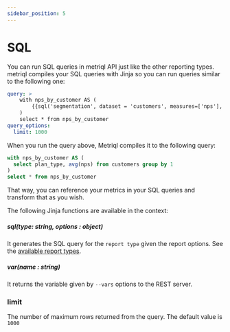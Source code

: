 ```yaml
---
sidebar_position: 5
---
```


# SQL

You can run SQL queries in metriql API just like the other reporting types. metriql compiles your SQL queries with Jinja so you can run queries similar to the following one:

```yml
query: >
    with nps_by_customer AS (
        {{sql('segmentation', dataset = 'customers', measures=['nps'], dimensions=['plan_type'], )}}
    )
    select * from nps_by_customer
query_options:
  limit: 1000
```


When you run the query above, Metriql compiles it to the following query:

```sql
with nps_by_customer AS (
  select plan_type, avg(nps) from customers group by 1
)
select * from nps_by_customer
```

That way, you can reference your metrics in your SQL queries and transform that as you wish. 

The following Jinja functions are available in the context:

##### sql(type: string, options : object)

It generates the SQL query for the `report type` given the report options. See the [available report types](/query/introduction).



##### var(name : string)

It returns the variable given by `--vars` options to the REST server.


### limit

The number of maximum rows returned from the query. The default value is `1000`